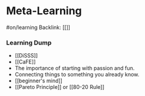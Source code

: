 # Meta-Learning
#on/learning 
Backlink: [[]]

### Learning Dump
- [[DiSSS]]
- [[CaFE]]
- The importance of starting with passion and fun.
- Connecting things to something you already know.
- [[beginner's mind]]
- [[Pareto Principle]] or [[80-20 Rule]]